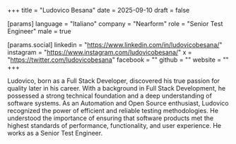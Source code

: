 +++
title = "Ludovico Besana"
date = 2025-09-10
draft = false

[params]
language = "Italiano"
company = "Nearform"
role = "Senior Test Engineer"
male = true

[params.social]
linkedin = "https://www.linkedin.com/in/ludovicobesana/"
instagram = "https://www.instagram.com/ludovicobesana/"
x = "https://twitter.com/ludovicobesana"
facebook = ""
github = ""
website = ""
+++

Ludovico, born as a Full Stack Developer, discovered his true passion for quality later in his career. With a background in Full Stack Development, he possessed a strong technical foundation and a deep understanding of software systems.
As an Automation and Open Source enthusiast, Ludovico recognized the power of efficient and reliable testing methodologies. He understood the importance of ensuring that software products met the highest standards of performance, functionality, and user experience. He works as a Senior Test Engineer.
